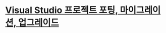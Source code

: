 # [Visual Studio 프로젝트 포팅, 마이그레이션, 업그레이드](port-migrate-and-upgrade-visual-studio-projects.md)


<!--HONumber=Feb17_HO4-->


